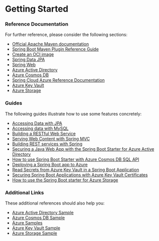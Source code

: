 # Getting Started

### Reference Documentation
For further reference, please consider the following sections:

* [Official Apache Maven documentation](https://maven.apache.org/guides/index.html)
* [Spring Boot Maven Plugin Reference Guide](https://docs.spring.io/spring-boot/docs/2.7.5/maven-plugin/reference/html/)
* [Create an OCI image](https://docs.spring.io/spring-boot/docs/2.7.5/maven-plugin/reference/html/#build-image)
* [Spring Data JPA](https://docs.spring.io/spring-boot/docs/2.7.5/reference/htmlsingle/#data.sql.jpa-and-spring-data)
* [Spring Web](https://docs.spring.io/spring-boot/docs/2.7.5/reference/htmlsingle/#web)
* [Azure Active Directory](https://microsoft.github.io/spring-cloud-azure/current/reference/html/index.html#spring-security-with-azure-active-directory)
* [Azure Cosmos DB](https://microsoft.github.io/spring-cloud-azure/current/reference/html/index.html#spring-data-support)
* [Spring Cloud Azure Reference Documentation](https://microsoft.github.io/spring-cloud-azure/current/reference/html/index.html)
* [Azure Key Vault](https://microsoft.github.io/spring-cloud-azure/current/reference/html/index.html#secret-management)
* [Azure Storage](https://microsoft.github.io/spring-cloud-azure/current/reference/html/index.html#resource-handling)

### Guides
The following guides illustrate how to use some features concretely:

* [Accessing Data with JPA](https://spring.io/guides/gs/accessing-data-jpa/)
* [Accessing data with MySQL](https://spring.io/guides/gs/accessing-data-mysql/)
* [Building a RESTful Web Service](https://spring.io/guides/gs/rest-service/)
* [Serving Web Content with Spring MVC](https://spring.io/guides/gs/serving-web-content/)
* [Building REST services with Spring](https://spring.io/guides/tutorials/rest/)
* [Securing a Java Web App with the Spring Boot Starter for Azure Active Directory](https://aka.ms/spring/msdocs/aad)
* [How to use Spring Boot Starter with Azure Cosmos DB SQL API](https://aka.ms/spring/msdocs/cosmos)
* [Deploying a Spring Boot app to Azure](https://spring.io/guides/gs/spring-boot-for-azure/)
* [Read Secrets from Azure Key Vault in a Spring Boot Application](https://aka.ms/spring/msdocs/keyvault)
* [Securing Spring Boot Applications with Azure Key Vault Certificates](https://aka.ms/spring/msdocs/keyvault/certificates)
* [How to use the Spring Boot starter for Azure Storage](https://aka.ms/spring/msdocs/storage)

### Additional Links
These additional references should also help you:

* [Azure Active Directory Sample](https://aka.ms/spring/samples/latest/aad)
* [Azure Cosmos DB Sample](https://aka.ms/spring/samples/latest/cosmos)
* [Azure Samples](https://aka.ms/spring/samples)
* [Azure Key Vault Sample](https://aka.ms/spring/samples/latest/keyvault)
* [Azure Storage Sample](https://aka.ms/spring/samples/latest/storage)

